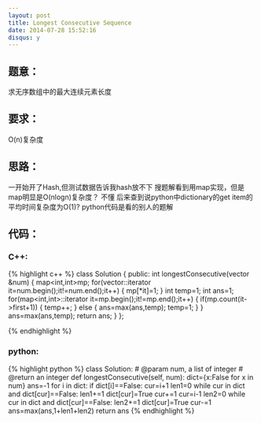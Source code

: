```yaml
---
layout: post
title: Longest Consecutive Sequence
date: 2014-07-28 15:52:16
disqus: y
---
```


## 题意：
求无序数组中的最大连续元素长度

## 要求：
O(n)复杂度

## 思路：
一开始开了Hash,但测试数据告诉我hash放不下
搜题解看到用map实现，但是map明显是O(nlogn)复杂度？
不懂
后来查到说python中dictionary的get item的平均时间复杂度为O(1)?
python代码是看的别人的题解

## 代码：

### C++:

{% highlight c++ %}
class Solution {
public:
    int longestConsecutive(vector<int> &num) {
        map<int,int>mp;
        for(vector<int>::iterator it=num.begin();it!=num.end();it++)
        {
            mp[*it]=1;
        }
        int temp=1;
        int ans=1;
        for(map<int,int>::iterator it=mp.begin();it!=mp.end();it++)
        {
            if(mp.count(it->first+1))
            {
                temp++;
            }
            else
            {
                ans=max(ans,temp);
                temp=1;
            }
        }
        ans=max(ans,temp);
        return ans;
    }
};


 {% endhighlight %}
### python:

{% highlight python %}
class Solution:
    # @param num, a list of integer
    # @return an integer
    def longestConsecutive(self, num):
        dict={x:False for x in num}
        ans=-1
        for i in dict:
            if dict[i]==False:
                cur=i+1
                len1=0
                while cur in dict and dict[cur]==False:
                    len1+=1
                    dict[cur]=True
                    cur+=1
                cur=i-1
                len2=0
                while cur in dict and dict[cur]==False:
                    len2+=1
                    dict[cur]=True
                    cur-=1
                ans=max(ans,1+len1+len2)
        return ans
 {% endhighlight %}
